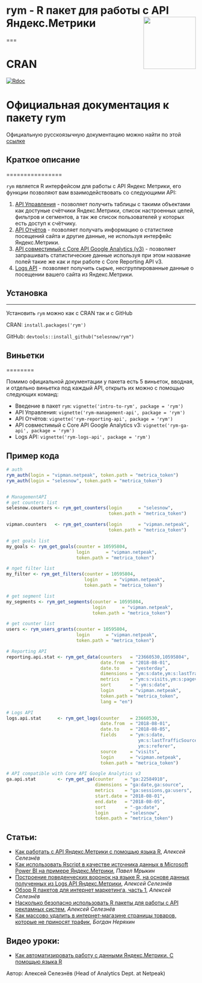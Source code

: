 # rym - R пакет для работы с API Яндекс.Метрики <a href='https://selesnow.github.io/ryandexdirect/'><img src='https://raw.githubusercontent.com/selesnow/rym/master/inst/logo/rym.png' align="right" height="139" /></a>
===

CRAN
====

[![Rdoc](http://www.rdocumentation.org/badges/version/rym)](https://www.rdocumentation.org/packages/rym)

Официальная документация к пакету rym
=====================================

Официальную русскоязычную документацию можно найти по этой [ссылке](https://selesnow.github.io/rym/)

## Краткое описание
================

`rym` является R интерфейсом для работы с API Яндекс Метрики, его функции позволяют вам взаимодействовать со следующими API:

1.  [API Управления](https://tech.yandex.ru/metrika/doc/api2/management/intro-docpage) - позволяет получить таблицы с такими объектами как достуные счётчики Яндекс.Метрики, список настроенных целей, фильтров и сегментов, а так же список пользователей у которых есть доступ к счётчику.
2.  [API Отчётов](https://tech.yandex.ru/metrika/doc/api2/api_v1/intro-docpage) - позволяет получать информацию о статистике посещений сайта и другие данные, не используя интерфейс Яндекс.Метрики.
3.  [API совместимый с Core API Google Analytics (v3)](https://tech.yandex.ru/metrika/doc/api2/ga/intro-docpage) - позволяет запрашивать статистические данные используя при этом название полей такие же как и при работе с Core Reporting API v3.
4.  [Logs API](https://tech.yandex.ru/metrika/doc/api2/logs/intro-docpage) - позволяет получить сырые, несгруппированные данные о посещении вашего сайта из Яндекс.Метрики.

## Установка
---------

Установить `rym` можно как с CRAN так и с GitHub

CRAN: `install.packages('rym')`

GitHub: `devtools::install_github("selesnow/rym")`

## Виньетки
========

Помимо официальной документации у пакета есть 5 виньеток, вводная, и отдельно виньетка под каждый API, открыть их можно с помощью следующих команд:

-   Введение в пакет `rym`: `vignette('intro-to-rym', package = 'rym')`
-   API Управления: `vignette('rym-management-api', package = 'rym')`
-   API Отчётов: `vignette('rym-reporting-api', package = 'rym')`
-   API совместимый с Core API Google Analytics v3: `vignette('rym-ga-api', package = 'rym')`
-   Logs API: `vignette('rym-logs-api', package = 'rym')`

Пример кода
-----------

``` r
# auth
rym_auth(login = "vipman.netpeak", token.path = "metrica_token")
rym_auth(login = "selesnow", token.path = "metrica_token")


# ManagementAPI
# get counters list
selesnow.counters <- rym_get_counters(login      = "selesnow",
                                      token.path = "metrica_token")

vipman.counters   <- rym_get_counters(login      = "vipman.netpeak",
                                      token.path = "metrica_token")

# get goals list
my_goals <- rym_get_goals(counter = 10595804,
                          login      = "vipman.netpeak",
                          token.path = "metrica_token")

# пget filter list
my_filter <- rym_get_filters(counter = 10595804,
                             login      = "vipman.netpeak",
                             token.path = "metrica_token")

# get segment list
my_segments <- rym_get_segments(counter = 10595804,
                                login      = "vipman.netpeak",
                                token.path = "metrica_token")

# get counter list
users <- rym_users_grants(counter = 10595804,
                          login      = "vipman.netpeak",
                          token.path = "metrica_token")

# Reporting API
reporting.api.stat <- rym_get_data(counters   = "23660530,10595804",
                                   date.from  = "2018-08-01",
                                   date.to    = "yesterday",
                                   dimensions = "ym:s:date,ym:s:lastTrafficSource",
                                   metrics    = "ym:s:visits,ym:s:pageviews,ym:s:users",
                                   sort       = "-ym:s:date",
                                   login      = "vipman.netpeak",
                                   token.path = "metrica_token",
                                   lang = "en")

# Logs API
logs.api.stat      <- rym_get_logs(counter    = 23660530,
                                   date.from  = "2018-08-01",
                                   date.to    = "2018-08-05",
                                   fields     = "ym:s:date,
                                                 ym:s:lastTrafficSource,
                                                 ym:s:referer",
                                   source     = "visits",
                                   login      = "vipman.netpeak",
                                   token.path = "metrica_token")

# API compatible with Core API Google Analytics v3
ga.api.stat        <- rym_get_ga(counter    = "ga:22584910",
                                 dimensions = "ga:date,ga:source",
                                 metrics    = "ga:sessions,ga:users",
                                 start.date = "2018-08-01",
                                 end.date   = "2018-08-05",
                                 sort       = "-ga:date",
                                 login      = "selesnow",
                                 token.path = "metrica_token")
```

## Статьи:

- [Как работать с API Яндекс.Метрики с помощью языка R](https://netpeak.net/ru/blog/kak-rabotat-s-api-yandeks-metriki-s-pomoshch-yu-yazyka-r/), *Алексей Селезнёв*
- [Как использовать Rscript в качестве источника данных в Microsoft Power BI на примере Яндекс.Метрики](https://www.mediaguru.ru/blog/kak-ispolzovat-rscript-v-kachestve-istochnika-dannyh-v-microsoft-power-bi-na-primere-yandeks-metriki/), *Павел Мрыкин*
- [Построение поведенческих воронок на языке R, на основе данных полученных из Logs API Яндекс.Метрики](https://habr.com/ru/post/462279/), *Алексей Селезнёв*
- [Обзор R пакетов для интернет маркетинга, часть 1](https://habr.com/ru/post/425425/), *Алексей Селезнёв*
- [Насколько безопасно использовать R пакеты для работы с API рекламных систем](https://habr.com/ru/post/430888/), *Алексей Селезнёв*
- [Как массово удалить в интернет-магазине страницы товаров, которые не приносят трафик](https://netpeak.net/ru/blog/kak-massovo-udalit-v-internet-magazine-stranitsy-tovarov-kotoryye-ne-prinosyat-trafik/), *Богдан Неряхин*

## Видео уроки:

-   [Как автоматизировать работу с данными Яндекс.Метрики. С помощью языка R](https://www.youtube.com/watch?v=sCp2D6068es)

Автор: Алексей Селезнёв (Head of Analytics Dept. at Netpeak)
